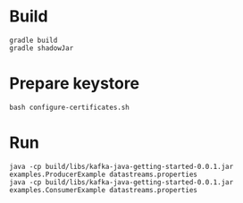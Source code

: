 # Build

```
gradle build
gradle shadowJar
```

# Prepare keystore
```
bash configure-certificates.sh
```
# Run
```
java -cp build/libs/kafka-java-getting-started-0.0.1.jar examples.ProducerExample datastreams.properties
java -cp build/libs/kafka-java-getting-started-0.0.1.jar examples.ConsumerExample datastreams.properties
```
